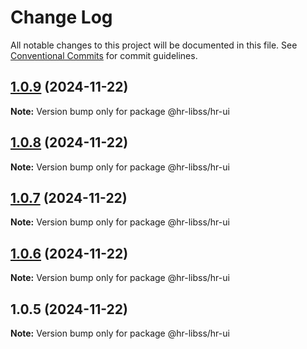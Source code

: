 # Change Log

All notable changes to this project will be documented in this file.
See [Conventional Commits](https://conventionalcommits.org) for commit guidelines.

## [1.0.9](https://github.com/henry940812/hr-libss/compare/@hr-libss/hr-ui@1.0.8...@hr-libss/hr-ui@1.0.9) (2024-11-22)

**Note:** Version bump only for package @hr-libss/hr-ui





## [1.0.8](https://github.com/henry940812/hr-libss/compare/@hr-libss/hr-ui@1.0.7...@hr-libss/hr-ui@1.0.8) (2024-11-22)

**Note:** Version bump only for package @hr-libss/hr-ui





## [1.0.7](https://github.com/henry940812/hr-libss/compare/@hr-libss/hr-ui@1.0.6...@hr-libss/hr-ui@1.0.7) (2024-11-22)

**Note:** Version bump only for package @hr-libss/hr-ui





## [1.0.6](https://github.com/henry940812/hr-libss/compare/@hr-libss/hr-ui@1.0.5...@hr-libss/hr-ui@1.0.6) (2024-11-22)

**Note:** Version bump only for package @hr-libss/hr-ui





## 1.0.5 (2024-11-22)

**Note:** Version bump only for package @hr-libss/hr-ui
